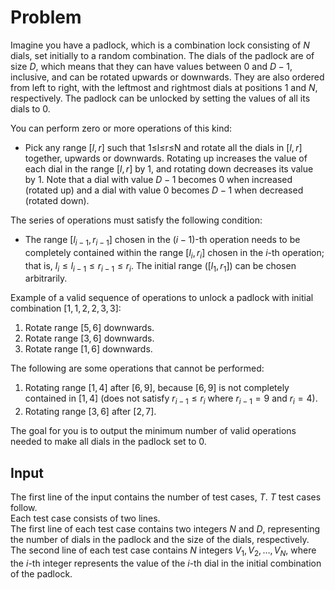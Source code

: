 # Problem

Imagine you have a padlock, which is a combination lock consisting of $N$ dials, set initially to a random combination. The dials of the padlock are of size $D$, which means that they can have values between $0$ and $D−1$, inclusive, and can be rotated upwards or downwards. They are also ordered from left to right, with the leftmost and rightmost dials at positions $1$ and $N$, respectively. The padlock can be unlocked by setting the values of all its dials to $0$.

You can perform zero or more operations of this kind:

- Pick any range $[l,r]$ such that 1≤l≤r≤N and rotate all the dials in $[l,r]$ together, upwards or downwards. Rotating up increases the value of each dial in the range $[l,r]$ by $1$, and rotating down decreases its value by $1$. Note that a dial with value $D−1$ becomes $0$ when increased (rotated up) and a dial with value $0$ becomes $D−1$ when decreased (rotated down).

The series of operations must satisfy the following condition:

- The range $[l_{i−1},r_{i−1}]$ chosen in the $(i−1)$-th operation needs to be completely contained within the range $[l_i,r_i]$ chosen in the $i$-th operation; that is, $l_i≤l_{i−1}≤r_{i−1}≤r_i$. The initial range ($[l_1,r_1]$) can be chosen arbitrarily.

Example of a valid sequence of operations to unlock a padlock with initial combination $[1,1,2,2,3,3]$:

1. Rotate range $[5,6]$ downwards.
1. Rotate range $[3,6]$ downwards.
1. Rotate range $[1,6]$ downwards.

The following are some operations that cannot be performed:

1. Rotating range $[1,4]$ after $[6,9]$, because $[6,9]$ is not completely contained in $[1,4]$ (does not satisfy $r_{i−1}≤r_i$ where $r_{i−1}=9$ and $r_i=4$).
1. Rotating range $[3,6]$ after $[2,7]$.

The goal for you is to output the minimum number of valid operations needed to make all dials in the padlock set to $0$.

## Input

The first line of the input contains the number of test cases, $T$. $T$ test cases follow.  
Each test case consists of two lines.  
The first line of each test case contains two integers $N$ and $D$, representing the number of dials in the padlock and the size of the dials, respectively.  
The second line of each test case contains $N$ integers $V_1,V_2,…,V_N$, where the $i$-th integer represents the value of the $i$-th dial in the initial combination of the padlock.
